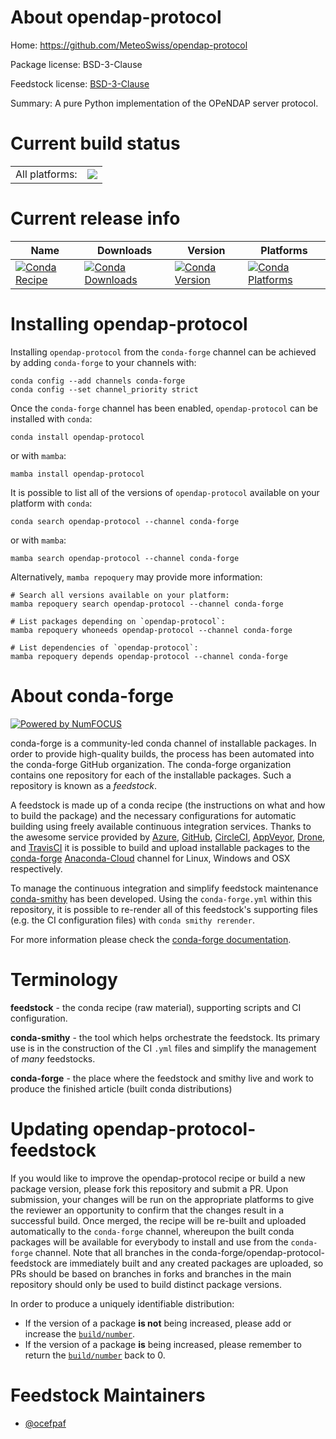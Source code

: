 About opendap-protocol
======================

Home: https://github.com/MeteoSwiss/opendap-protocol

Package license: BSD-3-Clause

Feedstock license: [BSD-3-Clause](https://github.com/conda-forge/opendap-protocol-feedstock/blob/main/LICENSE.txt)

Summary: A pure Python implementation of the OPeNDAP server protocol.

Current build status
====================


<table><tr><td>All platforms:</td>
    <td>
      <a href="https://dev.azure.com/conda-forge/feedstock-builds/_build/latest?definitionId=16054&branchName=main">
        <img src="https://dev.azure.com/conda-forge/feedstock-builds/_apis/build/status/opendap-protocol-feedstock?branchName=main">
      </a>
    </td>
  </tr>
</table>

Current release info
====================

| Name | Downloads | Version | Platforms |
| --- | --- | --- | --- |
| [![Conda Recipe](https://img.shields.io/badge/recipe-opendap--protocol-green.svg)](https://anaconda.org/conda-forge/opendap-protocol) | [![Conda Downloads](https://img.shields.io/conda/dn/conda-forge/opendap-protocol.svg)](https://anaconda.org/conda-forge/opendap-protocol) | [![Conda Version](https://img.shields.io/conda/vn/conda-forge/opendap-protocol.svg)](https://anaconda.org/conda-forge/opendap-protocol) | [![Conda Platforms](https://img.shields.io/conda/pn/conda-forge/opendap-protocol.svg)](https://anaconda.org/conda-forge/opendap-protocol) |

Installing opendap-protocol
===========================

Installing `opendap-protocol` from the `conda-forge` channel can be achieved by adding `conda-forge` to your channels with:

```
conda config --add channels conda-forge
conda config --set channel_priority strict
```

Once the `conda-forge` channel has been enabled, `opendap-protocol` can be installed with `conda`:

```
conda install opendap-protocol
```

or with `mamba`:

```
mamba install opendap-protocol
```

It is possible to list all of the versions of `opendap-protocol` available on your platform with `conda`:

```
conda search opendap-protocol --channel conda-forge
```

or with `mamba`:

```
mamba search opendap-protocol --channel conda-forge
```

Alternatively, `mamba repoquery` may provide more information:

```
# Search all versions available on your platform:
mamba repoquery search opendap-protocol --channel conda-forge

# List packages depending on `opendap-protocol`:
mamba repoquery whoneeds opendap-protocol --channel conda-forge

# List dependencies of `opendap-protocol`:
mamba repoquery depends opendap-protocol --channel conda-forge
```


About conda-forge
=================

[![Powered by
NumFOCUS](https://img.shields.io/badge/powered%20by-NumFOCUS-orange.svg?style=flat&colorA=E1523D&colorB=007D8A)](https://numfocus.org)

conda-forge is a community-led conda channel of installable packages.
In order to provide high-quality builds, the process has been automated into the
conda-forge GitHub organization. The conda-forge organization contains one repository
for each of the installable packages. Such a repository is known as a *feedstock*.

A feedstock is made up of a conda recipe (the instructions on what and how to build
the package) and the necessary configurations for automatic building using freely
available continuous integration services. Thanks to the awesome service provided by
[Azure](https://azure.microsoft.com/en-us/services/devops/), [GitHub](https://github.com/),
[CircleCI](https://circleci.com/), [AppVeyor](https://www.appveyor.com/),
[Drone](https://cloud.drone.io/welcome), and [TravisCI](https://travis-ci.com/)
it is possible to build and upload installable packages to the
[conda-forge](https://anaconda.org/conda-forge) [Anaconda-Cloud](https://anaconda.org/)
channel for Linux, Windows and OSX respectively.

To manage the continuous integration and simplify feedstock maintenance
[conda-smithy](https://github.com/conda-forge/conda-smithy) has been developed.
Using the ``conda-forge.yml`` within this repository, it is possible to re-render all of
this feedstock's supporting files (e.g. the CI configuration files) with ``conda smithy rerender``.

For more information please check the [conda-forge documentation](https://conda-forge.org/docs/).

Terminology
===========

**feedstock** - the conda recipe (raw material), supporting scripts and CI configuration.

**conda-smithy** - the tool which helps orchestrate the feedstock.
                   Its primary use is in the construction of the CI ``.yml`` files
                   and simplify the management of *many* feedstocks.

**conda-forge** - the place where the feedstock and smithy live and work to
                  produce the finished article (built conda distributions)


Updating opendap-protocol-feedstock
===================================

If you would like to improve the opendap-protocol recipe or build a new
package version, please fork this repository and submit a PR. Upon submission,
your changes will be run on the appropriate platforms to give the reviewer an
opportunity to confirm that the changes result in a successful build. Once
merged, the recipe will be re-built and uploaded automatically to the
`conda-forge` channel, whereupon the built conda packages will be available for
everybody to install and use from the `conda-forge` channel.
Note that all branches in the conda-forge/opendap-protocol-feedstock are
immediately built and any created packages are uploaded, so PRs should be based
on branches in forks and branches in the main repository should only be used to
build distinct package versions.

In order to produce a uniquely identifiable distribution:
 * If the version of a package **is not** being increased, please add or increase
   the [``build/number``](https://docs.conda.io/projects/conda-build/en/latest/resources/define-metadata.html#build-number-and-string).
 * If the version of a package **is** being increased, please remember to return
   the [``build/number``](https://docs.conda.io/projects/conda-build/en/latest/resources/define-metadata.html#build-number-and-string)
   back to 0.

Feedstock Maintainers
=====================

* [@ocefpaf](https://github.com/ocefpaf/)

